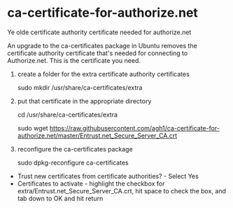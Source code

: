 # ca-certificate-for-authorize.net
Ye olde certificate authority certificate needed for authorize.net

An upgrade to the ca-certificates package in Ubuntu removes the certificate authority certificate that's needed for 
connecting to Authorize.net.  This is the certificate you need.

1. create a folder for the extra certificate authority certificates

    sudo mkdir /usr/share/ca-certificates/extra

2. put that certificate in the appropriate directory

    cd /usr/share/ca-certificates/extra

    sudo wget https://raw.githubusercontent.com/agh1/ca-certificate-for-authorize.net/master/Entrust.net_Secure_Server_CA.crt

3. reconfigure the ca-certificates package

    sudo dpkg-reconfigure ca-certificates

  * Trust new certificates from certificate authorities?  - Select Yes
  * Certificates to activate - highlight the checkbox for extra/Entrust.net_Secure_Server_CA.crt, hit space to check the
  box, and tab down to OK and hit return

